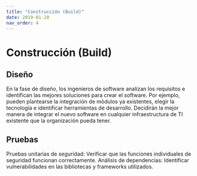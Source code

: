 ```yaml
---
title: "Construcción (Build)"
date: 2019-01-20
nav_order: 4
---
```

# Construcción (Build)

## Diseño
En la fase de diseño, los ingenieros de software analizan los requisitos e identifican las mejores soluciones para crear el software. Por ejemplo, pueden plantearse la integración de módulos ya existentes, elegir la tecnología e identificar herramientas de desarrollo. Decidirán la mejor manera de integrar el nuevo software en cualquier infraestructura de TI existente que la organización pueda tener.

## Pruebas
Pruebas unitarias de seguridad: Verificar que las funciones individuales de seguridad funcionan correctamente.
Análisis de dependencias: Identificar vulnerabilidades en las bibliotecas y frameworks utilizados.
